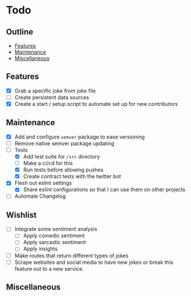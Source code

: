 # Todo

## Outline

- [Features](#features)
- [Maintenance](#maintenance)
- [Miscellaneous](#miscellaneous)

## Features
- [x] Grab a specific joke from joke file
- [ ] Create persistent data sources
- [x] Create a start / setup script to automate set up for new contributors

## Maintenance
- [x] Add and configure ```semver``` package to ease versioning
- [ ] Remove native semver package updating
- [ ] Tests
    - [x] Add test suite for `/src` directory
    - [ ] Make a ci/cd for this
    - [x] Run tests before allowing pushes
    - [x] Create contract tests with the twitter bot
- [x] Flesh out eslint settings
    - [x] Share eslint configurations so that I can use them on other projects
- [ ] Automate Changelog

## Wishlist
- [ ] Integrate some sentiment analysis
    - [ ] Apply comedic sentiment
    - [ ] Apply sarcastic sentiment
    - [ ] Apply insights
- [ ] Make routes that return different types of jokes
- [ ] Scrape websites and social media to have new jokes or break this feature out to a new service.

## Miscellaneous
